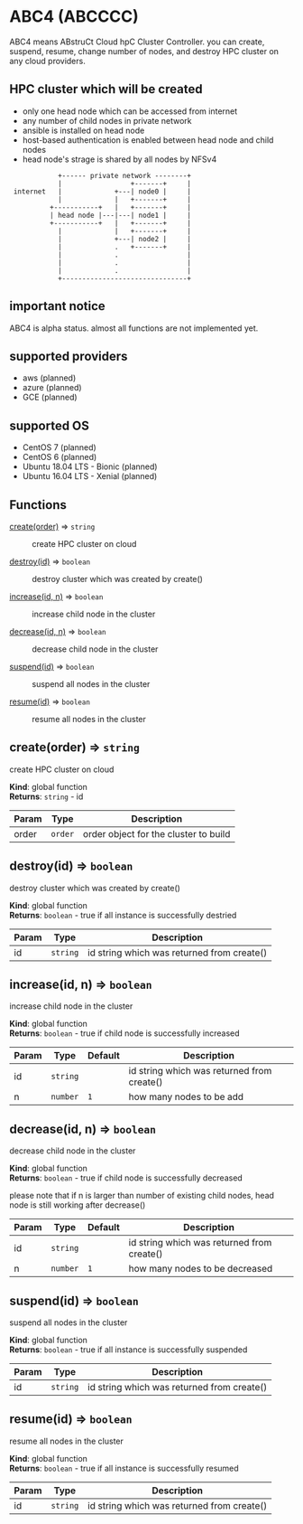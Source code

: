 # ABC4 (ABCCCC)
ABC4 means ABstruCt Cloud hpC Cluster Controller.
you can create, suspend, resume, change number of nodes, and destroy HPC cluster on any cloud providers.

## HPC cluster which will be created
- only one head node which can be accessed from internet
- any number of child nodes in private network
- ansible is installed on head node 
- host-based authentication is enabled between head node and child nodes
- head node's strage is shared by all nodes by NFSv4

```
            +------ private network --------+
            |                 +-------+     |
 internet   |             +---| node0 |     |
            |             |   +-------+     |
          +-----------+   |   +-------+     |
          | head node |---|---| node1 |     |
          +-----------+   |   +-------+     |
            |             |   +-------+     |
            |             +---| node2 |     |
            |             .   +-------+     |
            |             .                 |
            |             .                 |
            |             .                 |
            +-------------------------------+
```

## important notice
ABC4 is alpha status. almost all functions are not implemented yet.

## supported providers
- aws (planned)
- azure (planned)
- GCE (planned)

## supported OS
- CentOS 7 (planned)
- CentOS 6 (planned)
- Ubuntu 18.04 LTS - Bionic (planned)
- Ubuntu 16.04 LTS - Xenial (planned)


## Functions

<dl>
<dt><a href="#create">create(order)</a> ⇒ <code>string</code></dt>
<dd><p>create HPC cluster on cloud</p>
</dd>
<dt><a href="#destroy">destroy(id)</a> ⇒ <code>boolean</code></dt>
<dd><p>destroy cluster which was created by create()</p>
</dd>
<dt><a href="#increase">increase(id, n)</a> ⇒ <code>boolean</code></dt>
<dd><p>increase child node in the cluster</p>
</dd>
<dt><a href="#decrease">decrease(id, n)</a> ⇒ <code>boolean</code></dt>
<dd><p>decrease child node in the cluster</p>
</dd>
<dt><a href="#suspend">suspend(id)</a> ⇒ <code>boolean</code></dt>
<dd><p>suspend all nodes in the cluster</p>
</dd>
<dt><a href="#resume">resume(id)</a> ⇒ <code>boolean</code></dt>
<dd><p>resume all nodes in the cluster</p>
</dd>
</dl>

<a name="create"></a>

## create(order) ⇒ <code>string</code>
create HPC cluster on cloud

**Kind**: global function  
**Returns**: <code>string</code> - id  

| Param | Type | Description |
| --- | --- | --- |
| order | <code>order</code> | order object for the cluster to build |

<a name="destroy"></a>

## destroy(id) ⇒ <code>boolean</code>
destroy cluster which was created by create()

**Kind**: global function  
**Returns**: <code>boolean</code> - true if all instance is successfully destried  

| Param | Type | Description |
| --- | --- | --- |
| id | <code>string</code> | id string which was returned from create() |

<a name="increase"></a>

## increase(id, n) ⇒ <code>boolean</code>
increase child node in the cluster

**Kind**: global function  
**Returns**: <code>boolean</code> - true if child node is successfully increased  

| Param | Type | Default | Description |
| --- | --- | --- | --- |
| id | <code>string</code> |  | id string which was returned from create() |
| n | <code>number</code> | <code>1</code> | how many nodes to be add |

<a name="decrease"></a>

## decrease(id, n) ⇒ <code>boolean</code>
decrease child node in the cluster

**Kind**: global function  
**Returns**: <code>boolean</code> - true if child node is successfully decreased

please note that if n is larger than number of existing child nodes,
head node is still working after decrease()  

| Param | Type | Default | Description |
| --- | --- | --- | --- |
| id | <code>string</code> |  | id string which was returned from create() |
| n | <code>number</code> | <code>1</code> | how many nodes to be decreased |

<a name="suspend"></a>

## suspend(id) ⇒ <code>boolean</code>
suspend all nodes in the cluster

**Kind**: global function  
**Returns**: <code>boolean</code> - true if all instance is successfully suspended  

| Param | Type | Description |
| --- | --- | --- |
| id | <code>string</code> | id string which was returned from create() |

<a name="resume"></a>

## resume(id) ⇒ <code>boolean</code>
resume all nodes in the cluster

**Kind**: global function  
**Returns**: <code>boolean</code> - true if all instance is successfully resumed  

| Param | Type | Description |
| --- | --- | --- |
| id | <code>string</code> | id string which was returned from create() |

